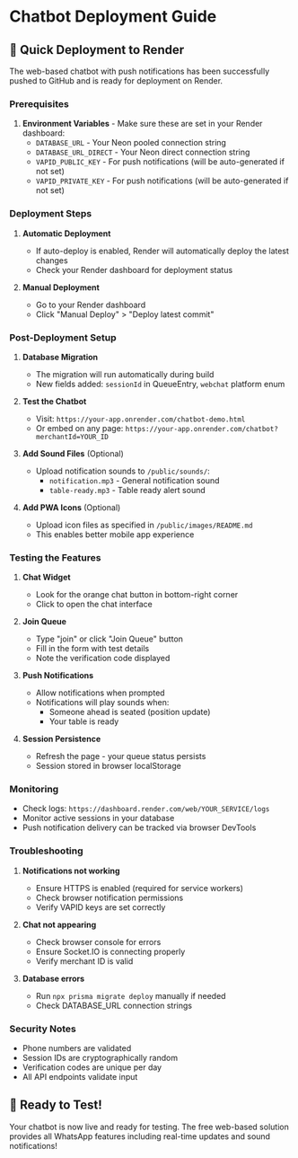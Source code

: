 # Chatbot Deployment Guide

## 🚀 Quick Deployment to Render

The web-based chatbot with push notifications has been successfully pushed to GitHub and is ready for deployment on Render.

### Prerequisites

1. **Environment Variables** - Make sure these are set in your Render dashboard:
   - `DATABASE_URL` - Your Neon pooled connection string
   - `DATABASE_URL_DIRECT` - Your Neon direct connection string
   - `VAPID_PUBLIC_KEY` - For push notifications (will be auto-generated if not set)
   - `VAPID_PRIVATE_KEY` - For push notifications (will be auto-generated if not set)

### Deployment Steps

1. **Automatic Deployment**
   - If auto-deploy is enabled, Render will automatically deploy the latest changes
   - Check your Render dashboard for deployment status

2. **Manual Deployment**
   - Go to your Render dashboard
   - Click "Manual Deploy" > "Deploy latest commit"

### Post-Deployment Setup

1. **Database Migration**
   - The migration will run automatically during build
   - New fields added: `sessionId` in QueueEntry, `webchat` platform enum

2. **Test the Chatbot**
   - Visit: `https://your-app.onrender.com/chatbot-demo.html`
   - Or embed on any page: `https://your-app.onrender.com/chatbot?merchantId=YOUR_ID`

3. **Add Sound Files** (Optional)
   - Upload notification sounds to `/public/sounds/`:
     - `notification.mp3` - General notification sound
     - `table-ready.mp3` - Table ready alert sound

4. **Add PWA Icons** (Optional)
   - Upload icon files as specified in `/public/images/README.md`
   - This enables better mobile app experience

### Testing the Features

1. **Chat Widget**
   - Look for the orange chat button in bottom-right corner
   - Click to open the chat interface

2. **Join Queue**
   - Type "join" or click "Join Queue" button
   - Fill in the form with test details
   - Note the verification code displayed

3. **Push Notifications**
   - Allow notifications when prompted
   - Notifications will play sounds when:
     - Someone ahead is seated (position update)
     - Your table is ready

4. **Session Persistence**
   - Refresh the page - your queue status persists
   - Session stored in browser localStorage

### Monitoring

- Check logs: `https://dashboard.render.com/web/YOUR_SERVICE/logs`
- Monitor active sessions in your database
- Push notification delivery can be tracked via browser DevTools

### Troubleshooting

1. **Notifications not working**
   - Ensure HTTPS is enabled (required for service workers)
   - Check browser notification permissions
   - Verify VAPID keys are set correctly

2. **Chat not appearing**
   - Check browser console for errors
   - Ensure Socket.IO is connecting properly
   - Verify merchant ID is valid

3. **Database errors**
   - Run `npx prisma migrate deploy` manually if needed
   - Check DATABASE_URL connection strings

### Security Notes

- Phone numbers are validated
- Session IDs are cryptographically random
- Verification codes are unique per day
- All API endpoints validate input

## 🎉 Ready to Test!

Your chatbot is now live and ready for testing. The free web-based solution provides all WhatsApp features including real-time updates and sound notifications!